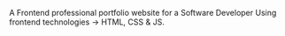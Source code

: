 A Frontend professional portfolio website for a Software Developer Using frontend technologies -> HTML, CSS & JS.
